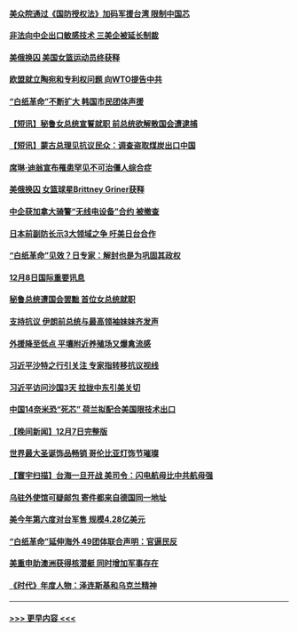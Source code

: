 #### [美众院通过《国防授权法》加码军援台湾 限制中国芯](../pages/prog202/a103593838.md?t=12090850) 
#### [非法向中企出口敏感技术 三美企被延长制裁](../pages/prog202/a103593706.md?t=12090850) 
#### [美俄换囚 美国女篮运动员终获释](../pages/prog202/a103593751.md?t=12090850) 
#### [欧盟就立陶宛和专利权问题 向WTO提告中共](../pages/prog202/a103593720.md?t=12090850) 
#### [“白纸革命”不断扩大 韩国市民团体声援](../pages/prog202/a103593712.md?t=12090850) 
#### [【短讯】秘鲁女总统宣誓就职 前总统欲解散国会遭逮捕](../pages/prog202/a103593718.md?t=12090850) 
#### [【短讯】蒙古总理见抗议民众：调查盗取煤炭出口中国](../pages/prog202/a103593722.md?t=12090850) 
#### [席琳·迪翁宣布罹患罕见不可治僵人综合症](../pages/prog202/a103593689.md?t=12090850) 
#### [美俄换囚 女篮球星Brittney Griner获释](../pages/prog202/a103593600.md?t=12090850) 
#### [中企获加拿大骑警“无线电设备”合约 被撤查](../pages/prog202/a103593570.md?t=12090850) 
#### [日本前副防长示3大领域之争 吁美日台合作](../pages/prog202/a103593555.md?t=12090850) 
#### [“白纸革命”见效？日专家：解封也是为巩固其政权](../pages/prog202/a103593458.md?t=12090850) 
#### [12月8日国际重要讯息](../pages/prog202/a103593451.md?t=12090850) 
#### [秘鲁总统遭国会罢黜 首位女总统就职](../pages/prog202/a103593454.md?t=12090850) 
#### [支持抗议 伊朗前总统与最高领袖妹妹齐发声](../pages/prog202/a103593433.md?t=12090850) 
#### [外援降至低点 平壤附近养殖场又爆禽流感](../pages/prog202/a103593440.md?t=12090850) 
#### [习近平沙特之行引关注 专家指转移抗议视线](../pages/prog202/a103593437.md?t=12090850) 
#### [习近平访问沙国3天 拉拢中东引美关切](../pages/prog202/a103593347.md?t=12090850) 
#### [中国14奈米恐“死芯” 荷兰拟配合美国限技术出口](../pages/prog202/a103593339.md?t=12090850) 
#### [【晚间新闻】12月7日完整版](../pages/prog202/a103593257.md?t=12090850) 
#### [世界最大圣诞饰品畅销 哥伦比亚灯饰节璀璨](../pages/prog202/a103593254.md?t=12090850) 
#### [【寰宇扫描】台海一旦开战 美司令：闪电航母比中共航母强](../pages/prog202/a103593243.md?t=12090850) 
#### [乌驻外使馆可疑邮包 寄件都来自德国同一地址](../pages/prog202/a103593272.md?t=12090850) 
#### [美今年第六度对台军售 规模4.28亿美元](../pages/prog202/a103593109.md?t=12090850) 
#### [“白纸革命”延伸海外 49团体联合声明：官逼民反](../pages/prog202/a103593084.md?t=12090850) 
#### [美重申助澳洲获得核潜艇 同时增加军事存在](../pages/prog202/a103593100.md?t=12090850) 
#### [《时代》年度人物：泽连斯基和乌克兰精神](../pages/prog202/a103593104.md?t=12090850) 

----
#### [ >>> 更早内容 <<< ](../indexes/prog202-earlier.md)
